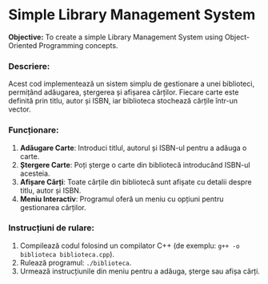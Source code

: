 
# Simple Library Management System

<b>Objective:</b> To create a simple Library Management System using Object-Oriented Programming concepts.

### Descriere:
Acest cod implementează un sistem simplu de gestionare a unei biblioteci, permițând adăugarea, ștergerea și afișarea cărților. Fiecare carte este definită prin titlu, autor și ISBN, iar biblioteca stochează cărțile într-un vector.

### Funcționare:
1. **Adăugare Carte**: Introduci titlul, autorul și ISBN-ul pentru a adăuga o carte.
2. **Ștergere Carte**: Poți șterge o carte din bibliotecă introducând ISBN-ul acesteia.
3. **Afișare Cărți**: Toate cărțile din bibliotecă sunt afișate cu detalii despre titlu, autor și ISBN.
4. **Meniu Interactiv**: Programul oferă un meniu cu opțiuni pentru gestionarea cărților.

### Instrucțiuni de rulare:
1. Compilează codul folosind un compilator C++ (de exemplu: `g++ -o biblioteca biblioteca.cpp`).
2. Rulează programul: `./biblioteca`.
3. Urmează instrucțiunile din meniu pentru a adăuga, șterge sau afișa cărți.